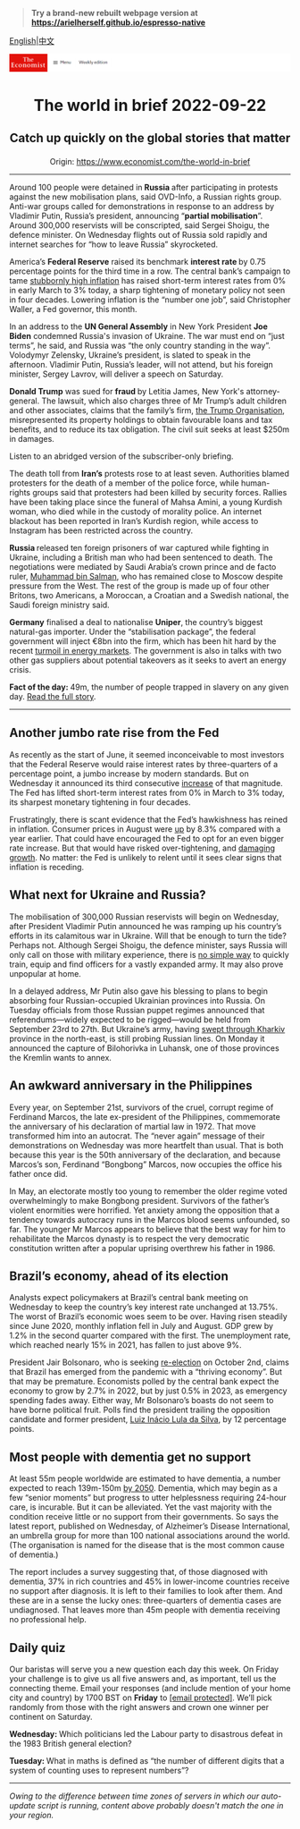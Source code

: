 > **Try a brand-new rebuilt webpage version at https://arielherself.github.io/espresso-native**

[English](https://github.com/arielherself/espresso/blob/main/README.md)|[中文](https://github-com.translate.goog/arielherself/espresso/blob/main/README.md?_x_tr_sl=en&_x_tr_tl=zh-CN&_x_tr_hl=zh-CN&_x_tr_pto=wapp)



![The Economist](menubar.png)

# <p align="center">The world in brief 2022-09-22</p>

## <p align="center">Catch up quickly on the global stories that matter</p>

<p align="center">Origin: <a href="https://www.economist.com/the-world-in-brief">https://www.economist.com/the-world-in-brief</a><hr>

Around 100 people were detained in<strong> Russia </strong>after participating in protests against the new mobilisation plans, said OVD-Info, a Russian rights group. Anti-war groups called for demonstrations in response to an address by Vladimir Putin, Russia’s president, announcing “<strong>partial mobilisation</strong>”. Around 300,000 reservists will be conscripted, said Sergei Shoigu, the defence minister. On Wednesday flights out of Russia sold rapidly and internet searches for “how to leave Russia” skyrocketed.

America’s <strong>Federal Reserve</strong> raised its benchmark <strong>interest rate </strong>by 0.75 percentage points for the third time in a row. The central bank’s campaign to tame [stubbornly high inflation](https://www.economist.com/leaders/2022/09/14/to-fix-americas-inflation-problem-the-federal-reserve-must-go-big) has raised short-term interest rates from 0% in early March to 3% today, a sharp tightening of monetary policy not seen in four decades. Lowering inflation is the “number one job”, said Christopher Waller, a Fed governor, this month.

In an address to the <strong>UN General Assembly</strong> in New York President <strong>Joe Biden</strong> condemned Russia&#x27;s invasion of Ukraine. The war must end on “just terms”, he said, and Russia was “the only country standing in the way”. Volodymyr Zelensky, Ukraine’s president, is slated to speak in the afternoon. Vladimir Putin, Russia’s leader, will not attend, but his foreign minister, Sergey Lavrov, will deliver a speech on Saturday.

<strong>Donald Trump</strong> was sued for <strong>fraud </strong>by Letitia James, New York&#x27;s attorney-general. The lawsuit, which also charges three of Mr Trump’s adult children and other associates, claims that the family’s firm, [the Trump Organisation](https://www.economist.com/united-states/2021/06/30/the-trump-organisation-and-its-cfo-face-criminal-charges), misrepresented its property holdings to obtain favourable loans and tax benefits, and to reduce its tax obligation. The civil suit seeks at least $250m in damages.

Listen to an abridged version of the subscriber-only briefing.

The death toll from <strong>Iran’s</strong> protests rose to at least seven. Authorities blamed protesters for the death of a member of the police force, while human-rights groups said that protesters had been killed by security forces. Rallies have been taking place since the funeral of Mahsa Amini, a young Kurdish woman, who died while in the custody of morality police. An internet blackout has been reported in Iran’s Kurdish region, while access to Instagram has been restricted across the country.

<strong>Russia </strong>released ten foreign prisoners of war captured while fighting in Ukraine, including a British man who had been sentenced to death. The negotiations were mediated by Saudi Arabia’s crown prince and de facto ruler, [Muhammad bin Salman](https://www.economist.com/1843/2022/07/28/mbs-despot-in-the-desert), who has remained close to Moscow despite pressure from the West. The rest of the group is made up of four other Britons, two Americans, a Moroccan, a Croatian and a Swedish national, the Saudi foreign ministry said.

<strong>Germany</strong> finalised a deal to nationalise <strong>Uniper</strong>, the country’s biggest natural-gas importer. Under the “stabilisation package”, the federal government will inject €8bn into the firm, which has been hit hard by the recent [turmoil in energy markets](https://www.economist.com/leaders/2022/09/01/how-to-prevent-europes-energy-crunch-spiralling-into-an-economic-crisis). The government is also in talks with two other gas suppliers about potential takeovers as it seeks to avert an energy crisis.

<strong>Fact of the day: </strong>49m, the number of people trapped in slavery on any given day. [Read the full story](https://www.economist.com/graphic-detail/2022/09/20/the-number-of-people-in-modern-slavery-is-increasing).

----------

## Another jumbo rate rise from the Fed

As recently as the start of June, it seemed inconceivable to most investors that the Federal Reserve would raise interest rates by three-quarters of a percentage point, a jumbo increase by modern standards. But on Wednesday it announced its third consecutive [increase](https://www.economist.com/graphic-detail/2022/07/27/the-fed-is-no-longer-taking-baby-steps-to-rein-in-inflation) of that magnitude. The Fed has lifted short-term interest rates from 0% in March to 3% today, its sharpest monetary tightening in four decades.

Frustratingly, there is scant evidence that the Fed’s hawkishness has reined in inflation. Consumer prices in August were [up](https://www.economist.com/finance-and-economics/2022/09/13/america-still-has-an-inflation-problem) by 8.3% compared with a year earlier. That could have encouraged the Fed to opt for an even bigger rate increase. But that would have risked over-tightening, and [damaging growth](https://www.economist.com/leaders/2022/09/14/to-fix-americas-inflation-problem-the-federal-reserve-must-go-big). No matter: the Fed is unlikely to relent until it sees clear signs that inflation is receding.

## What next for Ukraine and Russia?

The mobilisation of 300,000 Russian reservists will begin on Wednesday, after President Vladimir Putin announced he was ramping up his country’s efforts in its calamitous war in Ukraine. Will that be enough to turn the tide? Perhaps not. Although Sergei Shoigu, the defence minister, says Russia will only call on those with military experience, there is [no simple way](https://www.economist.com/europe/2022/09/20/vladimir-putins-situation-looks-ever-more-desperate) to quickly train, equip and find officers for a vastly expanded army. It may also prove unpopular at home.

In a delayed address, Mr Putin also gave his blessing to plans to begin absorbing four Russian-occupied Ukrainian provinces into Russia. On Tuesday officials from those Russian puppet regimes announced that referendums—widely expected to be rigged—would be held from September 23rd to 27th. But Ukraine’s army, having [swept through Kharkiv](https://www.economist.com/europe/2022/09/18/where-next-for-ukraines-army) province in the north-east, is still probing Russian lines. On Monday it announced the capture of Bilohorivka in Luhansk, one of those provinces the Kremlin wants to annex. 

## An awkward anniversary in the Philippines

Every year, on September 21st, survivors of the cruel, corrupt regime of Ferdinand Marcos, the late ex-president of the Philippines, commemorate the anniversary of his declaration of martial law in 1972. That move transformed him into an autocrat. The “never again” message of their demonstrations on Wednesday was more heartfelt than usual. That is both because this year is the 50th anniversary of the declaration, and because Marcos’s son, Ferdinand “Bongbong” Marcos, now occupies the office his father once did. 

In May, an electorate mostly too young to remember the older regime voted overwhelmingly to make Bongbong president. Survivors of the father’s violent enormities were horrified. Yet anxiety among the opposition that a tendency towards autocracy runs in the Marcos blood seems unfounded, so far. The younger Mr Marcos appears to believe that the best way for him to rehabilitate the Marcos dynasty is to respect the very democratic constitution written after a popular uprising overthrew his father in 1986.

## Brazil’s economy, ahead of its election

Analysts expect policymakers at Brazil’s central bank meeting on Wednesday to keep the country’s key interest rate unchanged at 13.75%. The worst of Brazil’s economic woes seem to be over. Having risen steadily since June 2020, monthly inflation fell in July and August. GDP grew by 1.2% in the second quarter compared with the first. The unemployment rate, which reached nearly 15% in 2021, has fallen to just above 9%. 

President Jair Bolsonaro, who is seeking [re-election](https://www.economist.com/the-americas/2022/04/02/brazils-presidential-election-in-october-will-be-about-the-economy) on October 2nd, claims that Brazil has emerged from the pandemic with a “thriving economy”. But that may be premature. Economists polled by the central bank expect the economy to grow by 2.7% in 2022, but by just 0.5% in 2023, as emergency spending fades away. Either way, Mr Bolsonaro’s boasts do not seem to have borne political fruit. Polls find the president trailing the opposition candidate and former president, [Luiz Inácio Lula da Silva](https://www.economist.com/the-americas/2022/09/19/how-left-wing-on-economics-is-luiz-inacio-lula-da-silva), by 12 percentage points.

## Most people with dementia get no support

At least 55m people worldwide are estimated to have dementia, a number expected to reach 139m-150m [by 2050](https://www.economist.com/graphic-detail/2022/01/11/dementia-will-affect-more-than-150m-people-worldwide-by-2050). Dementia, which may begin as a few “senior moments” but progress to utter helplessness requiring 24-hour care, is incurable. But it can be alleviated. Yet the vast majority with the condition receive little or no support from their governments. So says the latest report, published on Wednesday, of Alzheimer’s Disease International, an umbrella group for more than 100 national associations around the world. (The organisation is named for the disease that is the most common cause of dementia.) 

The report includes a survey suggesting that, of those diagnosed with dementia, 37% in rich countries and 45% in lower-income countries receive no support after diagnosis. It is left to their families to look after them. And these are in a sense the lucky ones: three-quarters of dementia cases are undiagnosed. That leaves more than 45m people with dementia receiving no professional help.

## Daily quiz

Our baristas will serve you a new question each day this week. On Friday your challenge is to give us all five answers and, as important, tell us the connecting theme. Email your responses (and include mention of your home city and country) by 1700 BST on <strong>Friday</strong> to [<span class="__cf_email__" data-cfemail="f0a185998ab58380829583839fb095939f9e9f9d998384de939f9d">[email&#160;protected]</span>](https://mail.google.com/mail/?view=cm&amp;fs=1&amp;tf=1&amp;to=QuizEspresso@economist.com). We’ll pick randomly from those with the right answers and crown one winner per continent on Saturday.

<strong>Wednesday: </strong>Which politicians led the Labour party to disastrous defeat in the 1983 British general election?  
  
<strong>Tuesday: </strong>What in maths is defined as “the number of different digits that a system of counting uses to represent numbers”?

----------

*Owing to the difference between time zones of servers in which our auto-update script is running, content above probably doesn't match the one in your region.*
